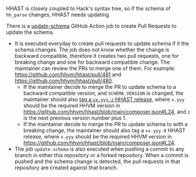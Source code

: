 HHAST is closely coupled to Hack's syntax tree, so if the schema of `hh_parse` changes, HHAST needs updating.

There is a [update-schema](https://github.com/hhvm/hhast/blob/27318055fd122777e8279c673ee2d578d32cbc03/.github/workflows/build-and-test.yml#L45) GitHub Action job to create Pull Requests to update the schema. 

- It is executed everyday to create pull requests to update schema if it the schema changes. The job does not know whether the change is backward compatible, therefore it creates two pull requests, one for breaking change and one for backward compatible change. The maintainer can review the PRs to merge one of them. For example: https://github.com/hhvm/hhast/pull/481 and https://github.com/hhvm/hhast/pull/480.
  - If the maintainer decide to merge the PR to update schema to a backward compatible version, and `SCHEMA_VERSION` is changed, the maintainer should also [tag a `vx.yyy.z` HHAST release](https://github.com/hhvm/hhast/releases/new), where `x.yyy` should be the required HHVM version in https://github.com/hhvm/hhast/blob/main/composer.json#L24, and `z` is the next previous version number plus 1.
  - If the maintainer decide to merge the PR to update schema to with a breaking change, the maintainer should also tag a `vx.yyy.0` HHAST release, where `x.yyy` should be the required HHVM version in https://github.com/hhvm/hhast/blob/main/composer.json#L24.
- The job `update-schema` is also executed when pushing a commit to any branch in either this repository or a forked repository. When a commit is pushed and the schema change is detected, the pull requests in that repository are created against that branch.
